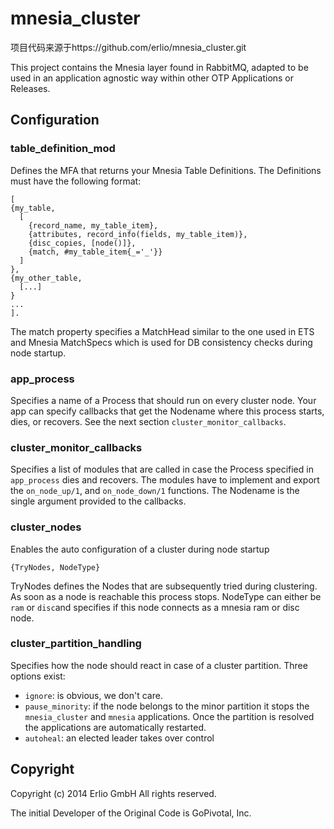 # mnesia_cluster #

项目代码来源于https://github.com/erlio/mnesia_cluster.git

This project contains the Mnesia layer found in RabbitMQ, adapted to be used in an application agnostic way within other OTP Applications or Releases.

## Configuration ##

### table_definition_mod ###
Defines the MFA that returns your Mnesia Table Definitions. The Definitions must have the following format:
```
[
{my_table,
  [
    {record_name, my_table_item},
    {attributes, record_info(fields, my_table_item)},
    {disc_copies, [node()]},
    {match, #my_table_item{_='_'}}
  ]
},
{my_other_table,
  [...]
}
...
].
```
The match property specifies a MatchHead similar to the one used in ETS and Mnesia MatchSpecs which is used for DB consistency checks during node startup.

### app_process ###
Specifies a name of a Process that should run on every cluster node. Your app can specify callbacks that get the Nodename where this process starts, dies, or recovers. See the next section `cluster_monitor_callbacks`.

### cluster_monitor_callbacks ###
Specifies a list of modules that are called in case the Process specified in `app_process` dies and recovers. The modules have to implement and export the `on_node_up/1`, and `on_node_down/1` functions. The Nodename is the single argument provided to the callbacks.

### cluster_nodes ###
Enables the auto configuration of a cluster during node startup
```
{TryNodes, NodeType}
```
TryNodes defines the Nodes that are subsequently tried during clustering. As soon as a node is reachable this process stops. NodeType can either be `ram` or `disc`and specifies if this node connects as a mnesia ram or disc node.

### cluster_partition_handling ###
Specifies how the node should react in case of a cluster partition. Three options exist:
- `ignore`: is obvious, we don't care.
- `pause_minority`: if the node belongs to the minor partition it stops the `mnesia_cluster` and `mnesia` applications. Once the partition is resolved the applications are automatically restarted. 
- `autoheal`: an elected leader takes over control


## Copyright ##

Copyright (c) 2014 Erlio GmbH  All rights reserved. 

The initial Developer of the Original Code is GoPivotal, Inc.
